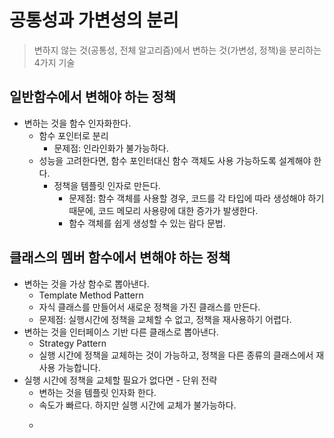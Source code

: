 
# 공통성과 가변성의 분리
> 변하지 않는 것(공통성, 전체 알고리즘)에서 변하는 것(가변성, 정책)을 분리하는 4가지 기술

## 일반함수에서 변해야 하는 정책
* 변하는 것을 함수 인자화한다.
  * 함수 포인터로 분리
    * 문제점: 인라인화가 불가능하다.
  * 성능을 고려한다면, 함수 포인터대신 함수 객체도 사용
    가능하도록 설계해야 한다.
    * 정책을 템플릿 인자로 만든다.
      * 문제점: 함수 객체를 사용할 경우, 코드를 각 타입에
        따라 생성해야 하기 때문에, 코드 메모리 사용량에 대한
        증가가 발생한다.
      * 함수 객체를 쉽게 생성할 수 있는 람다 문법.

## 클래스의 멤버 함수에서 변해야 하는 정책
* 변하는 것을 가상 함수로 뽑아낸다.
  * Template Method Pattern
  * 자식 클래스를 만들어서 새로운 정책을 가진 클래스를
    만든다.
  * 문제점: 실행시간에 정책을 교체할 수 없고, 정책을 재사용하기 어렵다.
* 변하는 것을 인터페이스 기반 다른 클래스로 뽑아낸다.
  * Strategy Pattern
  * 실행 시간에 정책을 교체하는 것이 가능하고, 정책을 다른 종류의 클래스에서 재사용 가능합니다.
* 실행 시간에 정책을 교체할 필요가 없다면 - 단위 전략
  * 변하는 것을 템플릿 인자화 한다.
  * 속도가 빠르다. 하지만 실행 시간에 교체가 불가능하다.
  * ```